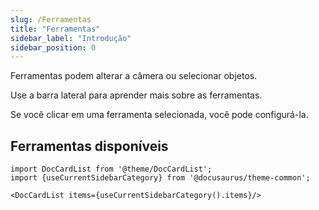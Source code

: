 ```yaml
---
slug: /Ferramentas
title: "Ferramentas"
sidebar_label: "Introdução"
sidebar_position: 0
---
```



Ferramentas podem alterar a câmera ou selecionar objetos.

Use a barra lateral para aprender mais sobre as ferramentas.

Se você clicar em uma ferramenta selecionada, você pode configurá-la.

## Ferramentas disponíveis

```mdx-code-block
import DocCardList from '@theme/DocCardList';
import {useCurrentSidebarCategory} from '@docusaurus/theme-common';

<DocCardList items={useCurrentSidebarCategory().items}/>
```

